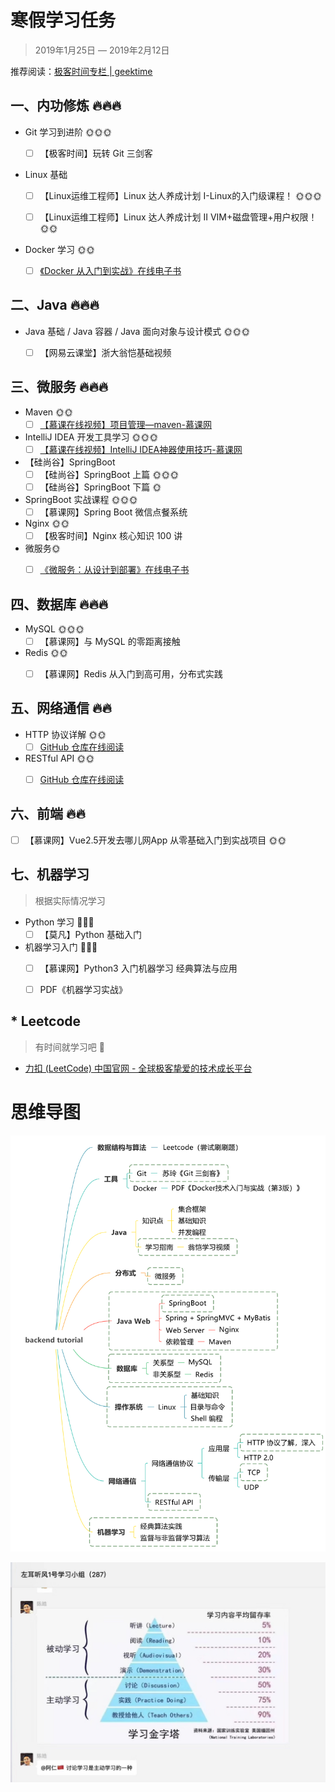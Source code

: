 # 寒假学习任务

> 2019年1月25日 — 2019年2月12日

推荐阅读：[极客时间专栏 | geektime](http://geektime.biodwhu.cn/)



## 一、内功修炼 🔥🔥🔥

- Git 学习到进阶 🌞🌞🌞
  -  [ ] 【极客时间】玩转 Git 三剑客


- Linux 基础
  -  [ ] 【Linux运维工程师】Linux 达人养成计划 I-Linux的入门级课程！ 🌞🌞🌞
  -  [ ] 【Linux运维工程师】Linux 达人养成计划 II VIM+磁盘管理+用户权限！ 🌞🌞


- Docker 学习 🌞🌞
  -  [ ] [《Docker 从入门到实战》在线电子书](https://yeasy.gitbooks.io/docker_practice/content/introduction/)



## 二、Java 🔥🔥🔥

- Java 基础 / Java 容器 / Java 面向对象与设计模式 🌞🌞🌞
  -  [ ] 【网易云课堂】浙大翁恺基础视频



## 三、微服务 🔥🔥🔥

- Maven 🌞🌞
  -  [ ]  [【慕课在线视频】项目管理—maven-慕课网](https://www.imooc.com/learn/443)

- IntelliJ IDEA 开发工具学习 🌞🌞🌞
  -  [ ] [【慕课在线视频】IntelliJ IDEA神器使用技巧-慕课网](https://www.imooc.com/learn/924)

- 【硅尚谷】SpringBoot
  -  [ ] 【硅尚谷】SpringBoot 上篇 🌞🌞🌞
  -  [ ] 【硅尚谷】SpringBoot 下篇 🌞

- SpringBoot 实战课程 🌞🌞🌞
  -  [ ] 【慕课网】Spring Boot 微信点餐系统

- Nginx 🌞🌞
  -  [ ] 【极客时间】Nginx 核心知识 100 讲

- 微服务🌞
  -  [ ]  [《微服务：从设计到部署》在线电子书](https://github.com/DocsHome/microservices)



## 四、数据库 🔥🔥🔥

- MySQL 🌞🌞🌞
  -  [ ] 【慕课网】与 MySQL 的零距离接触

- Redis 🌞🌞
  -  [ ] 【慕课网】Redis 从入门到高可用，分布式实践



## 五、网络通信 🔥🔥

- HTTP 协议详解 🌞🌞
  -  [ ]  [GitHub 仓库在线阅读](https://github.com/frank-lam/fullstack-tutorial/blob/master/notes/%E8%AE%A1%E7%AE%97%E6%9C%BA%E7%BD%91%E7%BB%9C.md#%E7%AC%AC%E4%BA%8C%E9%83%A8%E5%88%86%E5%BA%94%E7%94%A8%E5%B1%82http)

- RESTful API 🌞🌞
  -  [ ] [GitHub 仓库在线阅读](https://github.com/frank-lam/fullstack-tutorial/blob/master/notes/RESTful%20API.md)



## 六、前端 🔥🔥

  -  [ ] 【慕课网】Vue2.5开发去哪儿网App 从零基础入门到实战项目 🌞🌞



## 七、机器学习

> 根据实际情况学习

- Python 学习 🐷🐷🐷
  -  [ ] 【莫凡】Python 基础入门

- 机器学习入门 🐷🐷🐷
  -  [ ] 【慕课网】Python3 入门机器学习 经典算法与应用
  -  [ ] PDF《机器学习实战》



## * Leetcode

> 有时间就学习吧 🐷

- [力扣 (LeetCode) 中国官网 - 全球极客挚爱的技术成长平台](https://leetcode-cn.com/)





# 思维导图

![backend-tutorial](assets/backend-tutorial.svg)



![1548344484125](assets/1548344484125.png)